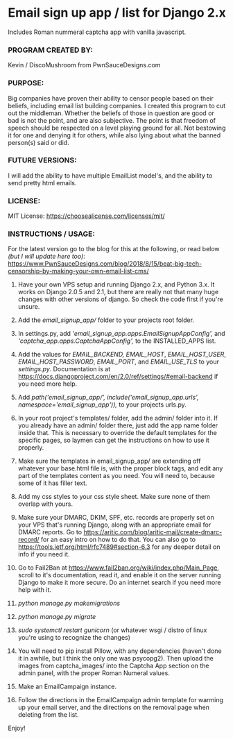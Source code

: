 # Email sign up app / list for Django 2.x

Includes Roman nummeral captcha app with vanilla javascript.

### PROGRAM CREATED BY:
Kevin / DiscoMushroom from PwnSauceDesigns.com

### PURPOSE:
Big companies have proven their ability to censor people based on their beliefs, including email list building companies. I created this program to cut out the middleman. Whether the beliefs of those in question are good or bad is not the point, and are also subjective. The point is that freedom of speech should be respected on a level playing ground for all. Not bestowing it for one and denying it for others, while also lying about what the banned person(s) said or did.

### FUTURE VERSIONS:
I will add the ability to have multiple EmailList model's, and the ability to send pretty html emails.

### LICENSE:
MIT License: https://choosealicense.com/licenses/mit/

### INSTRUCTIONS / USAGE:
For the latest version go to the blog for this at the following, or read below *(but I will update here too)*:
https://www.PwnSauceDesigns.com/blog/2018/8/15/beat-big-tech-censorship-by-making-your-own-email-list-cms/

1. Have your own VPS setup and running Django 2.x, and Python 3.x. It works on Django 2.0.5 and 2.1, but there are really not
that many huge changes with other versions of django. So check the code first if you're unsure.

2. Add the *email_signup_app/* folder to your projects root folder.

3. In settings.py, add *'email_signup_app.apps.EmailSignupAppConfig',* and *'captcha_app.apps.CaptchaAppConfig',* to
the INSTALLED_APPS list.

4. Add the values for *EMAIL_BACKEND, EMAIL_HOST*, *EMAIL_HOST_USER*, *EMAIL_HOST_PASSWORD*, *EMAIL_PORT*, and *EMAIL_USE_TLS* to your
*settings.py*. Documentation is at https://docs.djangoproject.com/en/2.0/ref/settings/#email-backend if you need more help.

5. Add *path('email_signup_app/', include('email_signup_app.urls', namespace='email_signup_app')),* to your projects urls.py.

6. In your root project's templates/ folder, add the admin/ folder into it. If you already have an admin/ folder there, just
add the app name folder inside that. This is necessary to override the default templates for the specific pages, so laymen can
get the instructions on how to use it properly.

7. Make sure the templates in email_signup_app/ are extending off whatever your base.html file is, with the proper block tags,
and edit any part of the templates content as you need. You will need to, because some of it has filler text.

8. Add my css styles to your css style sheet. Make sure none of them overlap with yours.

9. Make sure your DMARC, DKIM, SPF, etc. records are properly set on your VPS that's running Django, along with an
appropriate email for DMARC reports. Go to https://aritic.com/blog/aritic-mail/create-dmarc-record/ for an easy intro on how
to do that. You can also go to https://tools.ietf.org/html/rfc7489#section-6.3 for any deeper detail on info if you need it.

10. Go to Fail2Ban at https://www.fail2ban.org/wiki/index.php/Main_Page, scroll to it's documentation, read it,
and enable it on the server running Django to make it more secure. Do an internet search if you need more help with it.

11. *python manage.py makemigrations*

12. *python manage.py migrate*

13. *sudo systemctl restart gunicorn* (or whatever wsgi / distro of linux you're using to recognize the changes)

14. You will need to pip install Pillow, with any dependencies (haven't done it in awhile, but I think the only one was
psycopg2). Then upload the images from captcha_images/ into the Captcha App section on the admin panel, with the proper
Roman Numeral values.

15. Make an EmailCampaign instance.

16. Follow the directions in the EmailCampaign admin template for warming up your email server, and the directions on
the removal page when deleting from the list.

Enjoy!
